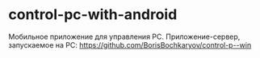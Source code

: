 # control-pc-with-android
Мобильное приложение для управления PC.
Приложение-сервер, запускаемое на PC: https://github.com/BorisBochkaryov/control-p--win
